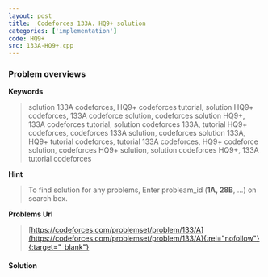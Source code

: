 ```yaml
---
layout: post
title:  Codeforces 133A. HQ9+ solution
categories: ['implementation']
code: HQ9+
src: 133A-HQ9+.cpp
---
```

### **Problem overviews**

**Keywords**
> solution 133A codeforces, HQ9+ codeforces tutorial, solution HQ9+ codeforces, 133A codeforce solution, codeforces solution HQ9+, 133A codeforces tutorial, solution codeforces 133A, tutorial HQ9+ codeforces, codeforces 133A solution, codeforces solution 133A, HQ9+ tutorial codeforces, tutorial 133A codeforces, HQ9+ codeforce solution, codeforces HQ9+ solution, solution codeforces HQ9+, 133A tutorial codeforces

**Hint**
> To find solution for any problems, Enter probleam_id (**1A, 28B**, ...) on search box. 

**Problems Url**
> [https://codeforces.com/problemset/problem/133/A](https://codeforces.com/problemset/problem/133/A){:rel="nofollow"}{:target="_blank"}

#### **Solution**



